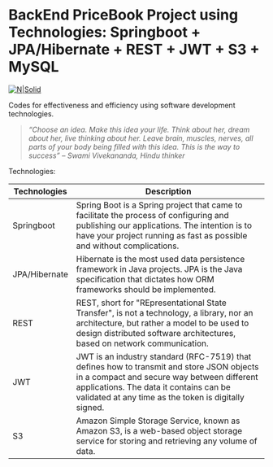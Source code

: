 # BackEnd PriceBook Project using Technologies: Springboot + JPA/Hibernate + REST + JWT + S3 + MySQL

[![N|Solid](https://cldup.com/dTxpPi9lDf.thumb.png)](https://nodesource.com/products/nsolid)

Codes for effectiveness and efficiency using software development technologies.

> *“Choose an idea. Make this idea your life.
> Think about her, dream about her, live thinking about her.
> Leave brain, muscles, nerves, all parts
> of your body being filled with this idea.
> This is the way to success” – Swami Vivekananda, Hindu thinker*

Technologies:

| Technologies | Description |
| ------ | ------ |
| Springboot | Spring Boot is a Spring project that came to facilitate the process of configuring and publishing our applications. The intention is to have your project running as fast as possible and without complications. |
| JPA/Hibernate | Hibernate is the most used data persistence framework in Java projects. JPA is the Java specification that dictates how ORM frameworks should be implemented. |
| REST | REST, short for "REpresentational State Transfer", is not a technology, a library, nor an architecture, but rather a model to be used to design distributed software architectures, based on network communication.
| JWT | JWT is an industry standard (RFC-7519) that defines how to transmit and store JSON objects in a compact and secure way between different applications. The data it contains can be validated at any time as the token is digitally signed. |
| S3 | Amazon Simple Storage Service, known as Amazon S3, is a web-based object storage service for storing and retrieving any volume of data. 

